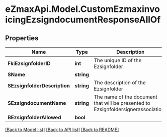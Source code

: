 
# eZmaxApi.Model.CustomEzmaxinvoicingEzsigndocumentResponseAllOf

## Properties

Name | Type | Description | Notes
------------ | ------------- | ------------- | -------------
**FkiEzsignfolderID** | **int** | The unique ID of the Ezsignfolder | 
**SName** | **string** |  | 
**SEzsignfolderDescription** | **string** | The description of the Ezsignfolder | 
**SEzsigndocumentName** | **string** | The name of the document that will be presented to Ezsignfoldersignerassociations | 
**BEzsignfolderAllowed** | **bool** |  | 

[[Back to Model list]](../README.md#documentation-for-models)
[[Back to API list]](../README.md#documentation-for-api-endpoints)
[[Back to README]](../README.md)

